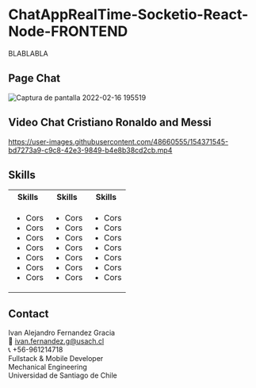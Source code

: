 # ChatAppRealTime-Socketio-React-Node-FRONTEND

BLABLABLA


## Page Chat
![Captura de pantalla 2022-02-16 195519](https://user-images.githubusercontent.com/48660555/154371586-8e894bc4-1358-49d6-9e91-d3638ea795bc.png)


## Video Chat Cristiano Ronaldo and Messi
https://user-images.githubusercontent.com/48660555/154371545-bd7273a9-c9c8-42e3-9849-b4e8b38cd2cb.mp4




<!-- Tech -->
## Skills
<table>
  <tbody>
    <tr>
      <th align="center">Skills</th>
      <th align="center">Skills</th>      
      <th align="center">Skills</th>      
    </tr>
        <td>
        <ul>
          <li>Cors</li>
          <li>Cors</li>
          <li>Cors</li>
          <li>Cors</li>
          <li>Cors</li>
          <li>Cors</li>
          <li>Cors</li>
        </ul>
      </td>    
        <td>
        <ul>
          <li>Cors</li>
          <li>Cors</li>
          <li>Cors</li>
          <li>Cors</li>
          <li>Cors</li>
          <li>Cors</li>
          <li>Cors</li>
        </ul>
      </td>
        <td>
        <ul>
          <li>Cors</li>
          <li>Cors</li>
          <li>Cors</li>
          <li>Cors</li>
          <li>Cors</li>
          <li>Cors</li>
          <li>Cors</li>
        </ul>
      </td>
  </tbody>
</table>


<!-- CONTACT -->
## Contact
Ivan Alejandro Fernandez Gracia  
:email: ivan.fernandez.g@usach.cl  
:telephone_receiver: +56-961214718  
Fullstack & Mobile Developer  
Mechanical Engineering  
Universidad de Santiago de Chile
